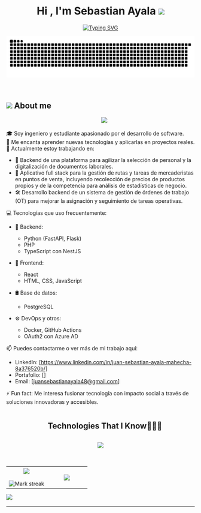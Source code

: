 <!--h1 without bottom border-->
<h1 align="center">Hi , I'm Sebastian Ayala <img src="https://media.giphy.com/media/hvRJCLFzcasrR4ia7z/giphy.gif" width="35"></h1>

<p align="center">
	<a href="https://git.io/typing-svg"><img src="https://readme-typing-svg.demolab.com?font=Fira+Code&pause=1000&color=07F736&background=FFFFFF00&center=true&width=435&lines=Software+Engineer;DevOps;Backend+Developer" alt="Typing SVG" /></a>
</p>
<p align = "center">
	<img src = "https://github.com/7oSkaaa/7oSkaaa/blob/output/github-contribution-grid-snake.svg?" alt = "Snake Game"/>
</p>


<br>
	
## <picture><img src = "https://github.com/7oSkaaa/7oSkaaa/blob/main/Images/about_me.gif?raw=true" width = 50px></picture> About me

<picture> <img align="right" src="https://github.com/7oSkaaa/7oSkaaa/blob/main/Images/Right_Side.gif?raw=true" width = 250px></picture>

<br><br>
🎓 Soy ingeniero y estudiante apasionado por el desarrollo de software.  
🧠 Me encanta aprender nuevas tecnologías y aplicarlas en proyectos reales.  
🚀 Actualmente estoy trabajando en:
- 🧾 Backend de una plataforma para agilizar la selección de personal y la digitalización de documentos laborales.
- 📍 Aplicativo full stack para la gestión de rutas y tareas de mercaderistas en puntos de venta, incluyendo recolección de precios de productos propios y de la competencia para análisis de estadísticas de negocio.
- 🛠️ Desarrollo backend de un sistema de gestión de órdenes de trabajo (OT) para mejorar la asignación y seguimiento de tareas operativas.


💻 Tecnologías que uso frecuentemente:

- 🧠 Backend:  
  - Python (FastAPI, Flask)  
  - PHP  
  - TypeScript con NestJS
    
- 🎨 Frontend:  
  - React  
  - HTML, CSS, JavaScript
    
- 🛢️ Base de datos:  
  - PostgreSQL
    
- ⚙️ DevOps y otros:  
  - Docker, GitHub Actions  
  - OAuth2 con Azure AD  


📫 Puedes contactarme o ver más de mi trabajo aquí:
- LinkedIn: [https://www.linkedin.com/in/juan-sebastian-ayala-mahecha-8a376520b/]
- Portafolio: []
- Email: [juansebastianayala48@gmail.com]

⚡ Fun fact: Me interesa fusionar tecnología con impacto social a través de soluciones innovadoras y accesibles.

<!--h1 without bottom border-->
<div id="user-content-toc">
  <ul align="center">
    <summary><h2 style="display: inline-block">Technologies That I Know👨🏻‍💻</h2></summary>
  </ul>
</div>

<!--tech stack icons-->
<p align="center">
  <a href="https://skillicons.dev">
    <img src="https://skillicons.dev/icons?i=java,js,kotlin,php,py,css,html,react,flask,nestjs,php,mysql,postgres,docker,git,github,postman,vscode,unity,linux" />
  </a>
</p>

<br>
<table align="center">
<tr border="none">
<td width="50%" align="center">
  
  <img  align="center"  src="https://github-readme-stats.vercel.app/api?username=1010nishant&theme=dark&show_icons=true&count_private=true" />
  <br></br>
  <img  title="🔥 Get streak stats for your profile at git.io/streak-stats" alt="Mark streak" src="https://github-readme-streak-stats.herokuapp.com/?user=1010nishant&theme=dark&hide_border=false" /> 
</td>

<td width="50%" align="center">

  <img  align="center"  src="https://github-readme-stats.anuraghazra1.vercel.app/api/top-langs/?username=1010nishant&theme=dark&hide_border=false&no-bg=true&no-frame=true&langs_count=10"/>
  
  </td>
</tr>
</table>



<img src="https://user-images.githubusercontent.com/73097560/115834477-dbab4500-a447-11eb-908a-139a6edaec5c.gif">

----------------------------------------------------------------------
